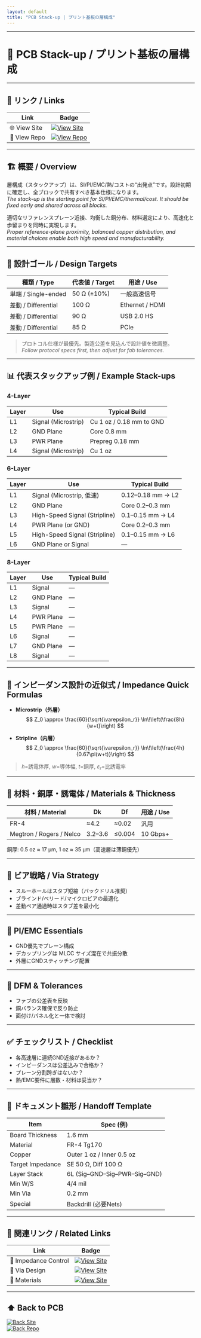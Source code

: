 ```yaml
---
layout: default
title: "PCB Stack-up | プリント基板の層構成"
---
```


---

# 📐 PCB Stack-up / プリント基板の層構成

---

## 🔗 リンク / Links

| Link | Badge |
|---|---|
| 🌐 View Site | [![View Site](https://img.shields.io/badge/View-Site-brightgreen?logo=githubpages)](https://samizo-aitl.github.io/Edusemi-Plus/Assembly-Integration/PCB/stackup) |
| 📂 View Repo | [![View Repo](https://img.shields.io/badge/View-Repo-blue?logo=github)](https://github.com/Samizo-AITL/Edusemi-Plus/blob/main/Assembly-Integration/PCB/stackup.md) |

---

## 🏗 概要 / Overview
層構成（スタックアップ）は、SI/PI/EMC/熱/コストの“出発点”です。設計初期に確定し、全ブロックで共有すべき基本仕様になります。  
*The stack-up is the starting point for SI/PI/EMC/thermal/cost. It should be fixed early and shared across all blocks.*

適切なリファレンスプレーン近接、均衡した銅分布、材料選定により、高速化と歩留まりを同時に実現します。  
*Proper reference-plane proximity, balanced copper distribution, and material choices enable both high speed and manufacturability.*

---

## 🎯 設計ゴール / Design Targets

| 種類 / Type | 代表値 / Target | 用途 / Use |
|---|---|---|
| 単端 / Single-ended | 50 Ω (±10%) | 一般高速信号 |
| 差動 / Differential | 100 Ω | Ethernet / HDMI |
| 差動 / Differential | 90 Ω | USB 2.0 HS |
| 差動 / Differential | 85 Ω | PCIe |

> プロトコル仕様が最優先。製造公差を見込んで設計値を微調整。  
> *Follow protocol specs first, then adjust for fab tolerances.*

---

## 📊 代表スタックアップ例 / Example Stack-ups

### 4-Layer
| Layer | Use | Typical Build |
|-------|-----|----------------|
| L1 | Signal (Microstrip) | Cu 1 oz / 0.18 mm to GND |
| L2 | GND Plane | Core 0.8 mm |
| L3 | PWR Plane | Prepreg 0.18 mm |
| L4 | Signal (Microstrip) | Cu 1 oz |

### 6-Layer
| Layer | Use | Typical Build |
|-------|-----|----------------|
| L1 | Signal (Microstrip, 低速) | 0.12–0.18 mm → L2 |
| L2 | GND Plane | Core 0.2–0.3 mm |
| L3 | High-Speed Signal (Stripline) | 0.1–0.15 mm → L4 |
| L4 | PWR Plane (or GND) | Core 0.2–0.3 mm |
| L5 | High-Speed Signal (Stripline) | 0.1–0.15 mm → L6 |
| L6 | GND Plane or Signal | — |

### 8-Layer
| Layer | Use | Typical Build |
|-------|-----|----------------|
| L1 | Signal | — |
| L2 | GND Plane | — |
| L3 | Signal | — |
| L4 | PWR Plane | — |
| L5 | PWR Plane | — |
| L6 | Signal | — |
| L7 | GND Plane | — |
| L8 | Signal | — |

---

## 🧮 インピーダンス設計の近似式 / Impedance Quick Formulas

- **Microstrip（外層）**  
  $$
  Z_0 \approx \frac{60}{\sqrt{\varepsilon_r}} \ln\!\left(\frac{8h}{w+t}\right)
  $$

- **Stripline（内層）**  
  $$
  Z_0 \approx \frac{60}{\sqrt{\varepsilon_r}} \ln\!\left(\frac{4h}{0.67\pi(w+t)}\right)
  $$

> $h$=誘電体厚, $w$=導体幅, $t$=銅厚, $\varepsilon_r$=比誘電率

---

## 🧪 材料・銅厚・誘電体 / Materials & Thickness

| 材料 / Material | Dk | Df | 用途 / Use |
|---|---|---|---|
| FR-4 | ≈4.2 | ≈0.02 | 汎用 |
| Megtron / Rogers / Nelco | 3.2–3.6 | ≤0.004 | 10 Gbps+ |

銅厚: 0.5 oz ≈ 17 µm, 1 oz ≈ 35 µm（高速層は薄銅優先）

---

## 🧵 ビア戦略 / Via Strategy
- スルーホールはスタブ短縮（バックドリル推奨）  
- ブラインド/ベリード/マイクロビアの最適化  
- 差動ペア通過時はスタブ差を最小化  

---

## 🔌 PI/EMC Essentials
- GND優先でプレーン構成  
- デカップリングは MLCC サイズ混在で共振分散  
- 外層にGNDスティッチング配置  

---

## 🧩 DFM & Tolerances
- ファブの公差表を反映  
- 銅バランス確保で反り防止  
- 面付け/パネル化と一体で検討  

---

## ✅ チェックリスト / Checklist
- 各高速層に連続GND近接があるか？  
- インピーダンスは公差込みで合格か？  
- プレーン分割跨ぎはないか？  
- 熱/EMC要件に層数・材料は妥当か？  

---

## 🧭 ドキュメント雛形 / Handoff Template

| Item | Spec (例) |
|---|---|
| Board Thickness | 1.6 mm |
| Material | FR-4 Tg170 |
| Copper | Outer 1 oz / Inner 0.5 oz |
| Target Impedance | SE 50 Ω, Diff 100 Ω |
| Layer Stack | 6L (Sig–GND–Sig–PWR–Sig–GND) |
| Min W/S | 4/4 mil |
| Min Via | 0.2 mm |
| Special | Backdrill (必要Nets) |

---

## 🔗 関連リンク / Related Links
| Link | Badge |
|---|---|
| 📖 Impedance Control | [![View Site](https://img.shields.io/badge/View-Site-brightgreen?logo=githubpages)](./impedance-control.md) |
| 📖 Via Design | [![View Site](https://img.shields.io/badge/View-Site-brightgreen?logo=githubpages)](./via-design.md) |
| 📖 Materials | [![View Site](https://img.shields.io/badge/View-Site-brightgreen?logo=githubpages)](./materials.md) |

---

## ⬆️ Back to PCB
[![Back Site](https://img.shields.io/badge/⬆️%20Back-Site-brightgreen?logo=githubpages)](https://samizo-aitl.github.io/Edusemi-Plus/Assembly-Integration/PCB/)  
[![Back Repo](https://img.shields.io/badge/⬆️%20Back-Repo-blue?logo=github)](https://github.com/Samizo-AITL/Edusemi-Plus/tree/main/Assembly-Integration/PCB)
